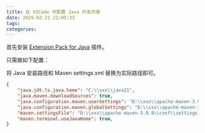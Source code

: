 ```yaml
---
title: 在 VSCode 中配置 Java 开发环境
date: 2025-02-21 21:05:33
tags:
categories:
---
```


首先安装 [Extension Pack for Java](https://marketplace.visualstudio.com/items?itemName=vscjava.vscode-java-pack) 插件。

<!--more-->

只需做如下配置：

将 Java 安装路径和 Maven settings.xml 替换为实际路径即可。

```json
{
    "java.jdt.ls.java.home": "C:\\xxx\\java21",
    "java.maven.downloadSources": true,
    "java.configuration.maven.userSettings": "D:\\xxx\\apache-maven-3.9.9\\conf\\settings.xml",
    "java.configuration.maven.globalSettings": "D:\\xxx\\apache-maven-3.9.9\\conf\\settings.xml",
    "maven.settingsFile": "D:\\xxx\\apache-maven-3.9.9\\conf\\settings.xml",
    "maven.terminal.useJavaHome": true,
}
```

